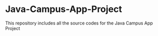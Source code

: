# Java-Campus-App-Project
This repository includes all the source codes for the Java Campus App Project
